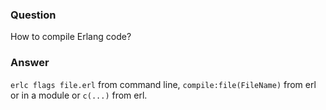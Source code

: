 ### Question
How to compile Erlang code?


### Answer
`erlc flags file.erl` from command line, `compile:file(FileName)` from
erl or in a module or `c(...)` from erl.


